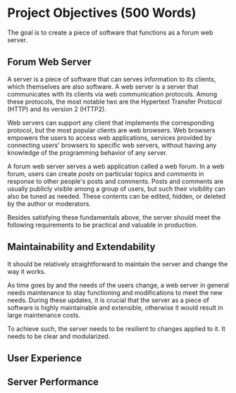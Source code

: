 # Project Objectives (500 Words)

<!-- What are the key goals of the project? -->

The goal is to create a piece of software that functions as a forum web server.

## Forum Web Server

A server is a piece of software that can serves information to its clients,
which themselves are also software.
A web server is a server that communicates with its clients via web
communication protocols.
Among these protocols,
the most notable two are the Hypertext Transfer Protocol (HTTP) and its version
2 (HTTP2).

Web servers can support any client that implements the corresponding protocol,
but the most popular clients are web browsers.
Web browsers empowers the users to access web applications,
services provided by connecting users' browsers to specific web servers,
without having any knowledge of the programming behavior of any server.

A forum web server serves a web application called a web forum.
In a web forum,
users can create *posts* on particular topics and *comments* in response to
other people's posts and comments.
Posts and comments are usually publicly visible among a group of users,
but such their visibility can also be tuned as needed.
These contents can be edited, hidden, or deleted by the author or moderators.

Besides satisfying these fundamentals above,
the server should meet the following requirements to be practical and valuable
in production.

## Maintainability and Extendability

It should be relatively straightforward to maintain the server and change the
way it works.

As time goes by and the needs of the users change,
a web server in general needs maintenance to stay functioning and
modifications to meet the new needs.
During these updates,
it is crucial that the server as a piece of software is highly maintainable
and extensible,
otherwise it would result in large maintenance costs.

To achieve such,
the server needs to be resilient to changes applied to it.
It needs to be clear and modularized.

## User Experience

## Server Performance
